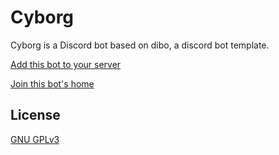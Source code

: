 # Cyborg

Cyborg is a Discord bot based on dibo, a discord bot template.

[Add this bot to your server](https://discord.com/api/oauth2/authorize?client_id=774628884343160873&permissions=2035154135&scope=bot%20applications.commands)

[Join this bot's home](https://discord.gg/rdWKn6ABRb)

## License
[GNU GPLv3 ](https://choosealicense.com/licenses/gpl-3.0/)
